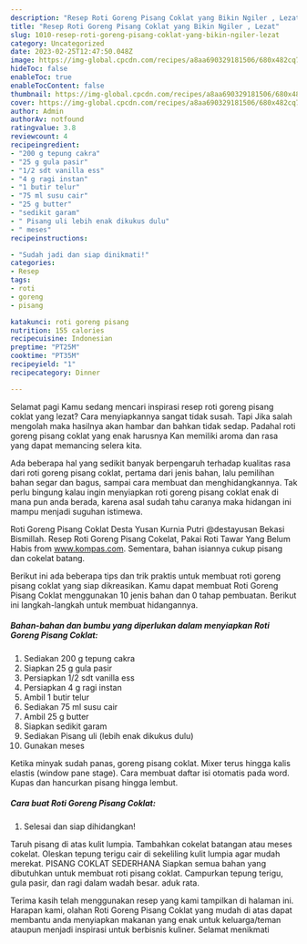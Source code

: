 ```yaml
---
description: "Resep Roti Goreng Pisang Coklat yang Bikin Ngiler , Lezat"
title: "Resep Roti Goreng Pisang Coklat yang Bikin Ngiler , Lezat"
slug: 1010-resep-roti-goreng-pisang-coklat-yang-bikin-ngiler-lezat
category: Uncategorized
date: 2023-02-25T12:47:50.048Z
image: https://img-global.cpcdn.com/recipes/a8aa690329181506/680x482cq70/roti-goreng-pisang-coklat-foto-resep-utama.jpg
hideToc: false
enableToc: true
enableTocContent: false
thumbnail: https://img-global.cpcdn.com/recipes/a8aa690329181506/680x482cq70/roti-goreng-pisang-coklat-foto-resep-utama.jpg
cover: https://img-global.cpcdn.com/recipes/a8aa690329181506/680x482cq70/roti-goreng-pisang-coklat-foto-resep-utama.jpg
author: Admin
authorAv: notfound
ratingvalue: 3.8
reviewcount: 4
recipeingredient:
- "200 g tepung cakra"
- "25 g gula pasir"
- "1/2 sdt vanilla ess"
- "4 g ragi instan"
- "1 butir telur"
- "75 ml susu cair"
- "25 g butter"
- "sedikit garam"
- " Pisang uli lebih enak dikukus dulu"
- " meses"
recipeinstructions:

- "Sudah jadi dan siap dinikmati!"
categories:
- Resep
tags:
- roti
- goreng
- pisang

katakunci: roti goreng pisang 
nutrition: 155 calories
recipecuisine: Indonesian
preptime: "PT25M"
cooktime: "PT35M"
recipeyield: "1"
recipecategory: Dinner

---
```



Selamat pagi Kamu sedang mencari inspirasi resep roti goreng pisang coklat yang lezat? Cara menyiapkannya sangat tidak susah. Tapi Jika salah mengolah maka hasilnya akan hambar dan bahkan tidak sedap. Padahal roti goreng pisang coklat yang enak harusnya Kan memiliki aroma dan rasa yang dapat memancing selera kita.


Ada beberapa hal yang sedikit banyak berpengaruh terhadap kualitas rasa dari roti goreng pisang coklat, pertama dari jenis bahan, lalu pemilihan bahan segar dan bagus, sampai cara membuat dan menghidangkannya. Tak perlu bingung kalau ingin menyiapkan roti goreng pisang coklat enak di mana pun anda berada, karena asal sudah tahu caranya maka hidangan ini mampu menjadi suguhan istimewa.

Roti Goreng Pisang Coklat Desta Yusan Kurnia Putri @destayusan Bekasi Bismillah. Resep Roti Goreng Pisang Cokelat, Pakai Roti Tawar Yang Belum Habis from www.kompas.com. Sementara, bahan isiannya cukup pisang dan cokelat batang.


Berikut ini ada beberapa tips dan trik praktis untuk membuat roti goreng pisang coklat yang siap dikreasikan. Kamu dapat membuat Roti Goreng Pisang Coklat menggunakan 10 jenis bahan dan 0 tahap pembuatan. Berikut ini langkah-langkah untuk membuat hidangannya.

<!--inarticleads1-->

##### Bahan-bahan dan bumbu yang diperlukan dalam menyiapkan Roti Goreng Pisang Coklat:

1. Sediakan 200 g tepung cakra
1. Siapkan 25 g gula pasir
1. Persiapkan 1/2 sdt vanilla ess
1. Persiapkan 4 g ragi instan
1. Ambil 1 butir telur
1. Sediakan 75 ml susu cair
1. Ambil 25 g butter
1. Siapkan sedikit garam
1. Sediakan  Pisang uli (lebih enak dikukus dulu)
1. Gunakan  meses


Ketika minyak sudah panas, goreng pisang coklat. Mixer terus hingga kalis elastis (window pane stage). Cara membuat daftar isi otomatis pada word. Kupas dan hancurkan pisang hingga lembut. 

<!--inarticleads2-->

##### Cara buat Roti Goreng Pisang Coklat:


1. Selesai dan siap dihidangkan!

Taruh pisang di atas kulit lumpia. Tambahkan cokelat batangan atau meses cokelat. Oleskan tepung terigu cair di sekeliling kulit lumpia agar mudah merekat. PISANG COKLAT SEDERHANA Siapkan semua bahan yang dibutuhkan untuk membuat roti pisang coklat. Campurkan tepung terigu, gula pasir, dan ragi dalam wadah besar. aduk rata. 

Terima kasih telah menggunakan resep yang kami tampilkan di halaman ini. Harapan kami, olahan Roti Goreng Pisang Coklat yang mudah di atas dapat membantu anda menyiapkan makanan yang enak untuk keluarga/teman ataupun menjadi inspirasi untuk berbisnis kuliner. Selamat menikmati
